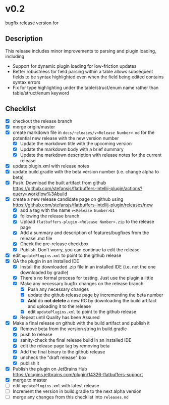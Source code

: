 # v0.2

bugfix release version for 

## Description

This release includes minor improvements to parsing and plugin loading, including
- Support for dynamic plugin loading for low-friction updates
- Better robustness for field parsing within a table allows subsequent fields to be syntax highlighted even when the
  field being edited contains syntax errors
- Fix for type highlighting under the table/struct/enum name rather than table/struct/enum keyword

## Checklist

- [x] checkout the release branch
- [x] merge origin/master
- [x] create markdown file in `docs/releases/v<Release Number>.md` for the potential new release with the new version
 number
  - [x] Update the markdown title with the upcoming version
  - [x] Update the markdown body with a brief summary
  - [x] Update the markdown description with release notes for the current release
- [x] update plugin.xml with release notes
- [x] update build.gradle with the beta version number (i.e. change alpha to beta)
- [x] Push. Download the built artifact from github https://github.com/stefansjs/flatbuffers-intellij-plugin/actions?query=workflow%3Abuild
- [x] create a new release candidate page on github using https://github.com/stefansjs/flatbuffers-intellij-plugin/releases/new
  - [x] add a tag with the name `v<Release Number>b1` 
  - [x] following the release branch
  - [x] Upload `flatbuffers-plugin-<Release Number>.zip` to the release page
  - [x] Add a summary and description of features/bugfixes from the release .md file
  - [x] Check the pre-release checkbox
  - [x] Publish. Don't worry, you can continue to edit the release
- [x] edit `updatePlugins.xml` to point to the github release
- [x] QA the plugin in an installed IDE
  - [x] Install the downloaded .zip file in an installed IDE (i.e. not the one downloaded by gradle)
  - [x] There's no formal process for testing. Just use the plugin a little
  - [x] Make any necessary bugfix changes on the release branch
    - [x] Push any necessary changes
    - [x] update the github release page by incrementing the beta number
    - [x] **Add** do **not delete** a new RC by downloading the build artifact and uploading it to the release
    - [x] edit `updatePlugins.xml` to point to the github release
  - [x] Repeat until Quality has been Assured
- [x] Make a final release on github with the build artifact and publish it
  - [x] Remove beta from the version string in build.gradle
  - [x] push to release
  - [x] sanity-check the final release build in an installed IDE
  - [x] edit the release page tag by removing beta
  - [x] Add the final binary to the github release
  - [x] uncheck the "draft release" box
  - [x] publish it
- [x] Publish the plugin on JetBrains Hub https://plugins.jetbrains.com/plugin/14326-flatbuffers-support
- [x] merge to master
- [ ] edit `updatePlugins.xml` with latest release
- [ ] Increment the version in build.gradle to the next alpha version
- [ ] merge any changes from this checklist into `releases.md`
